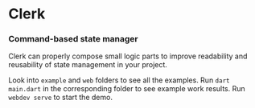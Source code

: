 # Clerk

### Command-based state manager

Clerk can properly compose small logic parts to improve readability and reusability of state management in your project.

Look into `example` and `web` folders to see all the examples. Run `dart main.dart` in the corresponding folder to see example work results. Run `webdev serve` to start the demo.
